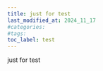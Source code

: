 ```yaml
---
title: just for test
last_modified_at: 2024_11_17
#categories:
#tags:
toc_label: test
---
```


just for test